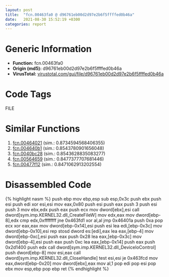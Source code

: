 ```yaml
---
layout: post
title:  "fcn.00463fa0 @ d96761eb00d2d97e2b6f5ffffed0b46a"
date:   2021-08-30 15:52:19 +0300
categories: report
---
```


# Generic Information
- **Function:** fcn.00463fa0
- **Origin (md5):** d96761eb00d2d97e2b6f5ffffed0b46a
- **VirusTotal:** [virustotal.com/gui/file/d96761eb00d2d97e2b6f5ffffed0b46a][virustotal_ref]

# Code Tags
<span class="tag" id="FILE">FILE</span>


# Similar Functions

1. [fcn.00464021][similar_1_ref] (sim.: 0.8734594568406355)
2. [fcn.004640b1][similar_2_ref] (sim.: 0.8543780901656048)
3. [fcn.0040bc28][similar_3_ref] (sim.: 0.8543628835083277)
4. [fcn.00564659][similar_4_ref] (sim.: 0.8477377707681446)
5. [fcn.00477f12][similar_5_ref] (sim.: 0.8471062913202554)


# Disassembled Code

{% highlight nasm %}
push ebp
mov ebp,esp
sub esp,0x3c
push ebx
push esi
push edi
xor esi,esi
mov eax,0x80
push esi
push eax
push 3
push esi
push 3
mov ebx,edx
push eax
push ecx
mov dword[ebx],esi
call dword[sym.imp.KERNEL32.dll_CreateFileW]
mov edx,eax
mov dword[ebp-8],edx
cmp edx,0xffffffff
jne 0x463fd1
xor al,al
jmp 0x46401a
push 0xa
pop ecx
xor eax,eax
mov dword[ebp-0x14],esi
push esi
lea edi,[ebp-0x3c]
mov dword[ebp-0x10],esi
rep stosd dword es:[edi],eax
lea eax,[ebp-4]
mov dword[ebp-0xc],esi
push eax
push 0x28
lea eax,[ebp-0x3c]
mov dword[ebp-4],esi
push eax
push 0xc
lea eax,[ebp-0x14]
push eax
push 0x2d1400
push edx
call dword[sym.imp.KERNEL32.dll_DeviceIoControl]
push dword[ebp-8]
mov esi,eax
call dword[sym.imp.KERNEL32.dll_CloseHandle]
test esi,esi
je 0x463fcd
mov eax,dword[ebp-0x20]
mov dword[ebx],eax
mov al,1
pop edi
pop esi
pop ebx
mov esp,ebp
pop ebp
ret 
{% endhighlight %}


[similar_1_ref]: /report/fcn.00464021@d96761eb00d2d97e2b6f5ffffed0b46a
[similar_2_ref]: /report/fcn.004640b1@d96761eb00d2d97e2b6f5ffffed0b46a
[similar_3_ref]: /report/fcn.0040bc28@470263fe7e7cc115b95cd041d643e3b5
[similar_4_ref]: /report/fcn.00564659@c60344b51fa39a329b92557d24ff7670
[similar_5_ref]: /report/fcn.00477f12@2fcce874fb2a3a396274d2df89c397e3
[virustotal_ref]: https://www.virustotal.com/gui/file/d96761eb00d2d97e2b6f5ffffed0b46a